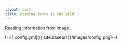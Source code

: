 ```yaml
---
layout: post
title: Reading texts in the wild
---
```


Reading information from image.

!--![_config.yml]({{ site.baseurl }}/images/config.png)--!

